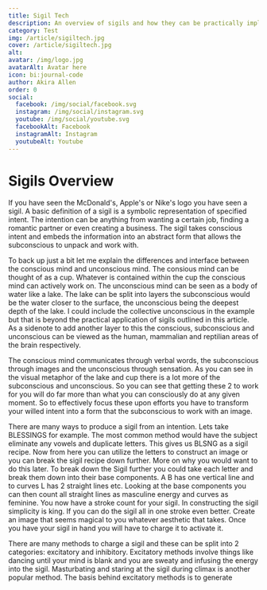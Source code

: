 ```yaml
---
title: Sigil Tech
description: An overview of sigils and how they can be practically implemented
category: Test
img: /article/sigiltech.jpg
cover: /article/sigiltech.jpg
alt: 
avatar: /img/logo.jpg
avatarAlt: Avatar here
icon: bi:journal-code
author: Akira Allen
order: 0
social:
  facebook: /img/social/facebook.svg
  instagram: /img/social/instagram.svg
  youtube: /img/social/youtube.svg
  facebookAlt: Facebook
  instagramAlt: Instagram
  youtubeAlt: Youtube
---
```

# Sigils Overview 
If you have seen the McDonald's, Apple's or Nike's logo you have seen a sigil. A basic definition of a sigil is a symbolic representation of specified intent. The intention can be anything from wanting a certain job, finding a romantic partner or even creating a business. The sigil takes conscious intent and embeds the information into an abstract form that allows the subconscious to unpack and work with. 

To back up just a bit let me explain the differences and interface between the conscious mind and unconscious mind. The consious mind can be thought of as a cup. Whatever is contained within the cup the conscious mind can actively work on. The unconscious mind can be seen as a body of water like a lake. The lake can be split into layers the subconscious would be the water closer to the surface, the unconscious being the deepest depth of the lake. I could include the collective unconscious in the example but that is beyond the practical application of sigils outlined in this article. As a sidenote to add another layer to this the conscious, subconscious and unconscious can be viewed as the human, mammalian and reptilian areas of the brain respectively.

The conscious mind communicates through verbal words, the subconscious through images and the unconscious through sensation. As you can see in the visual metaphor of the lake and cup there is a lot more of the subconscious and unconscious. So you can see that getting these 2 to work for you will do far more than what you can consciously do at any given moment. So to effectively focus these upon efforts you have to transform your willed intent into a form that the subconscious to work with an image.

There are many ways to produce a sigil from an intention. Lets take BLESSINGS for example. The most common method would have the subject eliminate any vowels and duplicate letters. This gives us BLSNG as a sigil recipe. Now from here you can utilize the letters to construct an image or you can break the sigil recipe down further. More on why you would want to do this later. To break down the Sigil further you could take each letter and break them down into their base components. A B has one vertical line and to curves L has 2 straight lines etc. Looking at the base components you can then count all straight lines as masculine energy and curves as feminine. You now have a stroke count for your sigil. In constructing the sigil simplicity is king. If you can do the sigil all in one stroke even better. Create an image that seems magical to you whatever aesthetic that takes. Once you have your sigil in hand you will have to charge it to activate it.

There are many methods to charge a sigil and these can be split into 2 categories: excitatory and inhibitory. Excitatory methods involve things like dancing until your mind is blank and you are sweaty and infusing the energy into the sigil. Masturbating and staring at the sigil during climax is another popular method. The basis behind excitatory methods is to generate 



